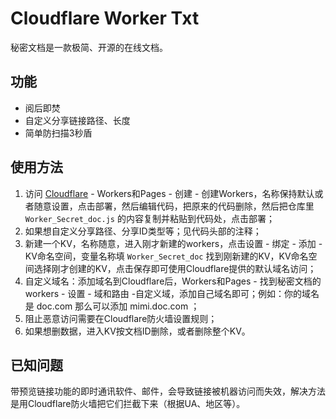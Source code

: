 # Cloudflare Worker Txt
秘密文档是一款极简、开源的在线文档。
## 功能

- 阅后即焚
- 自定义分享链接路径、长度
- 简单防扫描3秒盾

## 使用方法

1. 访问 [Cloudflare](https://www.cloudflare.com) - Workers和Pages - 创建 - 创建Workers，名称保持默认或者随意设置，点击部署，然后编辑代码，把原来的代码删除，然后把仓库里 `Worker_Secret_doc.js` 的内容复制并粘贴到代码处，点击部署；
2. 如果想自定义分享路径、分享ID类型等；见代码头部的注释；
3. 新建一个KV，名称随意，进入刚才新建的workers，点击设置 - 绑定 - 添加 - KV命名空间，变量名称填 `Worker_Secret_doc` 找到刚新建的KV，KV命名空间选择刚才创建的KV，点击保存即可使用Cloudflare提供的默认域名访问；
4. 自定义域名：添加域名到Cloudflare后，Workers和Pages - 找到秘密文档的 workers - 设置 - 域和路由 -自定义域，添加自己域名即可；例如：你的域名是 doc.com 那么可以添加 mimi.doc.com ；
5. 阻止恶意访问需要在Cloudflare防火墙设置规则；
6. 如果想删数据，进入KV按文档ID删除，或者删除整个KV。

## 已知问题

带预览链接功能的即时通讯软件、邮件，会导致链接被机器访问而失效，解决方法是用Cloudflare防火墙把它们拦截下来（根据UA、地区等）。
